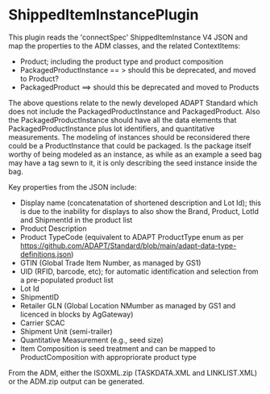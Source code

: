 # ShippedItemInstancePlugin
This plugin reads the 'connectSpec' ShippedItemInstance V4 JSON and map the properties to the ADM classes, and the related ContextItems:
- Product; including the product type and product composition
- PackagedProductInstance == > should this be deprecated, and moved to Product?
- PackagedProduct ==> should this be deprecated and moved to Products

The above questions relate to the newly developed ADAPT Standard which does not include the PackagedProductInstance and PackagedProduct.  Also the PackagedProductInstance should have all the data elements that PackagedProductInstance plus lot identifiers, and quantitative measurements.  The modeling of instances should be reconsidered there could be a ProductInstance that could be packaged.  Is the package itself worthy of being modeled as an instance, as while as an example a seed bag may have a tag sewn to it, it is only describing the seed instance inside the bag.

Key properties from the JSON include:
- Display name (concatenatation of shortened description and Lot Id); this is due to the inability for displays to also show the Brand, Product, LotId and ShipmentId in the product list
- Product Description
- Product TypeCode (equivalent to ADAPT ProductType enum as per https://github.com/ADAPT/Standard/blob/main/adapt-data-type-definitions.json)
- GTIN (Global Trade Item Number, as managed by GS1)
- UID (RFID, barcode, etc); for automatic identification and selection from a pre-populated product list
- Lot Id
- ShipmentID
- Retailer GLN (Global Location NMumber as managed by GS1 and licenced in blocks by AgGateway)
- Carrier SCAC
- Shipment Unit (semi-trailer)
- Quantitative Measurement (e.g., seed size)
- Item Composition is seed treatment and can be mapped to ProductComposition with appropriorate product type

From the ADM, either the ISOXML.zip (TASKDATA.XML and LINKLIST.XML) or the ADM.zip output can be generated.

